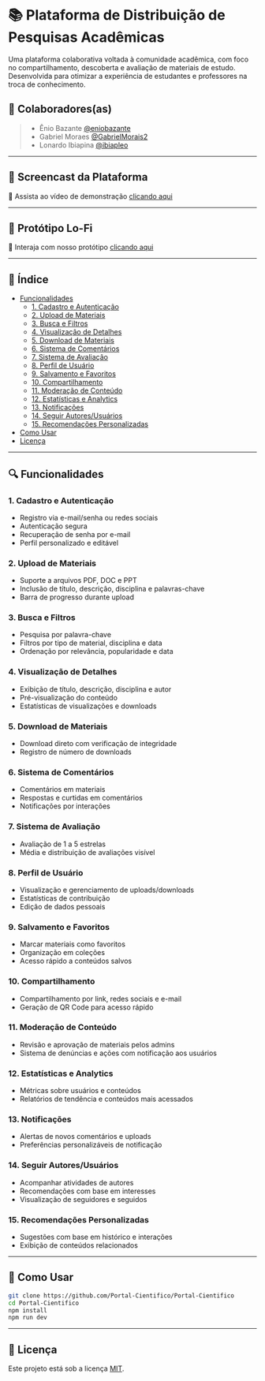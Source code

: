 # 📚 Plataforma de Distribuição de Pesquisas Acadêmicas

Uma plataforma colaborativa voltada à comunidade acadêmica, com foco no compartilhamento, descoberta e avaliação de materiais de estudo. Desenvolvida para otimizar a experiência de estudantes e professores na troca de conhecimento.

## 👥 Colaboradores(as)

> - Ênio Bazante [@eniobazante](#https://github.com/eniobazante)
> - Gabriel Moraes [@GabrielMorais2](#https://github.com/GabrielMorais2)
> - Lonardo Ibiapina [@ibiapleo](#https://github.com/ibiapleo)


---

## 🎥 Screencast da Plataforma

🔗 Assista ao vídeo de demonstração [clicando aqui](#https://youtu.be/szpE2hgFouo)

---

## 🧪 Protótipo Lo-Fi

🔗 Interaja com nosso protótipo [clicando aqui](#https://www.figma.com/proto/k5pap6pCHgXMyEZtbNGYUU/Prot%C3%B3tipo-Lo-fi---Portal-Cient%C3%ADfico?node-id=1-28&p=f&t=VVGT05M2aVdpzYf8-0&scaling=scale-down-width&content-scaling=fixed&page-id=0:1&starting-point-node-id=1:28)

---


## 🧭 Índice

- [Funcionalidades](#funcionalidades)
  - [1. Cadastro e Autenticação](#1-cadastro-e-autenticação)
  - [2. Upload de Materiais](#2-upload-de-materiais)
  - [3. Busca e Filtros](#3-busca-e-filtros)
  - [4. Visualização de Detalhes](#4-visualização-de-detalhes)
  - [5. Download de Materiais](#5-download-de-materiais)
  - [6. Sistema de Comentários](#6-sistema-de-comentários)
  - [7. Sistema de Avaliação](#7-sistema-de-avaliação)
  - [8. Perfil de Usuário](#8-perfil-de-usuário)
  - [9. Salvamento e Favoritos](#9-salvamento-e-favoritos)
  - [10. Compartilhamento](#10-compartilhamento)
  - [11. Moderação de Conteúdo](#11-moderação-de-conteúdo)
  - [12. Estatísticas e Analytics](#12-estatísticas-e-analytics)
  - [13. Notificações](#13-notificações)
  - [14. Seguir Autores/Usuários](#14-seguir-autoresusuários)
  - [15. Recomendações Personalizadas](#15-recomendações-personalizadas)
- [Como Usar](#como-usar)
- [Licença](#licença)

---

## 🔍 Funcionalidades

### 1. Cadastro e Autenticação
- Registro via e-mail/senha ou redes sociais
- Autenticação segura
- Recuperação de senha por e-mail
- Perfil personalizado e editável

### 2. Upload de Materiais
- Suporte a arquivos PDF, DOC e PPT
- Inclusão de título, descrição, disciplina e palavras-chave
- Barra de progresso durante upload

### 3. Busca e Filtros
- Pesquisa por palavra-chave
- Filtros por tipo de material, disciplina e data
- Ordenação por relevância, popularidade e data

### 4. Visualização de Detalhes
- Exibição de título, descrição, disciplina e autor
- Pré-visualização do conteúdo
- Estatísticas de visualizações e downloads

### 5. Download de Materiais
- Download direto com verificação de integridade
- Registro de número de downloads

### 6. Sistema de Comentários
- Comentários em materiais
- Respostas e curtidas em comentários
- Notificações por interações

### 7. Sistema de Avaliação
- Avaliação de 1 a 5 estrelas
- Média e distribuição de avaliações visível

### 8. Perfil de Usuário
- Visualização e gerenciamento de uploads/downloads
- Estatísticas de contribuição
- Edição de dados pessoais

### 9. Salvamento e Favoritos
- Marcar materiais como favoritos
- Organização em coleções
- Acesso rápido a conteúdos salvos

### 10. Compartilhamento
- Compartilhamento por link, redes sociais e e-mail
- Geração de QR Code para acesso rápido

### 11. Moderação de Conteúdo
- Revisão e aprovação de materiais pelos admins
- Sistema de denúncias e ações com notificação aos usuários

### 12. Estatísticas e Analytics
- Métricas sobre usuários e conteúdos
- Relatórios de tendência e conteúdos mais acessados

### 13. Notificações
- Alertas de novos comentários e uploads
- Preferências personalizáveis de notificação

### 14. Seguir Autores/Usuários
- Acompanhar atividades de autores
- Recomendações com base em interesses
- Visualização de seguidores e seguidos

### 15. Recomendações Personalizadas
- Sugestões com base em histórico e interações
- Exibição de conteúdos relacionados

---

## 🚀 Como Usar

```bash
git clone https://github.com/Portal-Cientifico/Portal-Cientifico
cd Portal-Cientifico
npm install
npm run dev
```

---

## 📝 Licença

Este projeto está sob a licença [MIT](https://opensource.org/licenses/MIT).
